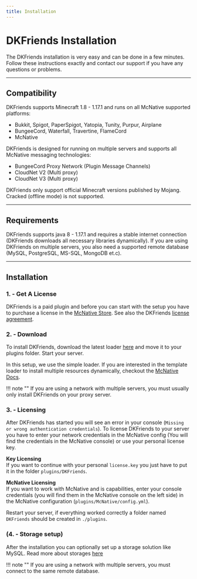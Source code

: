 ```yaml
---
title: Installation
---
```


# DKFriends Installation

The DKFriends installation is very easy and can be done in a few minutes. Follow these instructions 
exactly and contact our support if you have any questions or problems.

***

## **Compatibility**
DKFriends supports Minecraft 1.8 - 1.17.1 and runs on all McNative supported platforms:

 * Bukkit, Spigot, PaperSpigot, Yatopia, Tunity, Purpur, Airplane
 * BungeeCord, Waterfall, Travertine, FlameCord
 * McNative

DKFriends is designed for running on multiple servers and supports all McNative messaging technologies:

 * BungeeCord Proxy Network (Plugin Message Channels)
 * CloudNet V2 (Multi proxy)
 * CloudNet V3 (Multi proxy)

DKFriends only support official Minecraft versions published by Mojang. Cracked (offline mode) is not supported.

***

## **Requirements**

DKFriends supports java 8 - 1.17.1 and requires a stable internet connection (DKFriends downloads all necessary libraries dynamically). 
If you are using DKFriends on multiple servers, you also need a supported remote database (MySQL, PostgreSQL, MS-SQL, MongoDB et.c).

***

## **Installation**

### **1. - Get A License**
DKFriends is a paid plugin and before you can start with the setup you have to purchase a license in the [McNative Store](https://mcnative.org/plugins/pretronic/dkfriends). 
See also the DKFriends [license agreement](../license.md).

### **2. - Download**
To install DKFriends, download the latest loader [here](https://downloads.mcnative.org/id/f9aa2e05-fb5a-407a-844c-175105ec3544) and
move it to your plugins folder. Start your server.

In this setup, we use the simple loader. If you are interested in the template loader to install multiple resources dynamically, 
checkout the [McNative Docs](https://docs.mcnative.org/).

!!! note ""
    If you are using a network with multiple servers, you must usually only install DKFriends on your proxy server.

### **3. - Licensing**
After DKFriends has started you will see an error in your console (`Missing or wrong authentication credentials`). 
To license DKFriends to your server you have to enter your network credentials in the McNative config (You will find the credentials in the McNative console) 
or use your personal license key.

**Key Licensing** <br />
If you want to continue with your personal `license.key` you just have to put it in the folder `plugins/DKFriends`.

**McNative Licensing** <br />
If you want to work with McNative and is capabilities, enter your console credentials (you will find them in the McNative console on the left side) in the McNative configuration (`plugins/McNative/config.yml`).


Restart your server, if everything worked correctly a folder named `DKFriends` should be created in `./plugins`.

### **(4. - Storage setup)**
After the installation you can optionally set up a storage solution like MySQL. Read more about storages [here](storage.md)

!!! note ""
    If you are using a network with multiple servers, you must connect to the same remote database.
